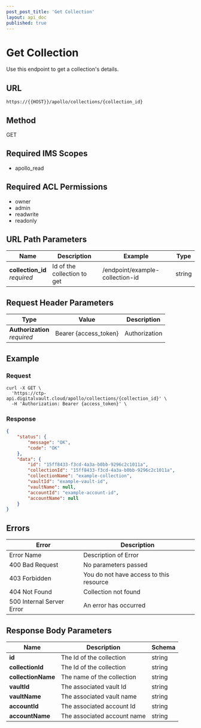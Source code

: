 ```yaml
---
post_post_title: 'Get Collection'
layout: api_doc
published: true
---
```

# Get Collection
Use this endpoint to get a collection's details.

## URL

`https://{{HOST}}/apollo/collections/{collection_id}`

## Method

<div class="get">GET</div>

## Required IMS Scopes

* apollo_read

## Required ACL Permissions

* owner
* admin
* readwrite
* readonly

## URL Path Parameters

|Name|Description|Example|Type|
|---|---|---|---|
|**collection_id** <br>*required*|Id of the collection to get|/endpoint/example-collection-id|string|

## Request Header Parameters

|Type|Value|Description|
|---|---|---|
|**Authorization** <br>*required*|Bearer {access_token}|Authorization|

## Example

### Request

```shell
curl -X GET \
  'https://ctp-api.digitalvault.cloud/apollo/collections/{collection_id}' \
  -H 'Authorization: Bearer {access_token}' \
```

### Response

```json
{
    "status": {
        "message": "OK",
        "code": "OK"
    },
    "data": {
        "id": "15ff8433-f3cd-4a3a-b0bb-9296c2c1011a",
        "collectionId": "15ff8433-f3cd-4a3a-b0bb-9296c2c1011a",
        "collectionName": "example-collection",
        "vaultId": "example-vault-id",
        "vaultName": null,
        "accountId": "example-account-id",
        "accountName": null
    }
}
```

## Errors

|Error|Description|
|---|---|
|Error Name| Description of Error|
|400 Bad Request|No parameters passed|
|403 Forbidden|You do not have access to this resource|
|404 Not Found|Collection not found|
|500 Internal Server Error|An error has occurred|

## Response Body Parameters

|Name|Description|Schema|
|---|---|---|
| **id**|The Id of the collection|string|
| **collectionId**|The Id of the collection|string|
| **collectionName**|The name of the collection|string|
| **vaultId**|The associated vault Id|string|
| **vaultName**|The associated vault name|string|
| **accountId**|The associated account Id|string|
| **accountName**|The associated account name|string|
